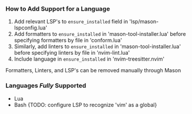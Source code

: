 ### How to Add Support for a Language

1. Add relevant LSP's to `ensure_installed` field in 'lsp/mason-lspconfig.lua'
2. Add formatters to `ensure_installed` in 'mason-tool-installer.lua' before specifying formatters by file in
   'conform.lua'
3. Similarly, add linters to `ensure_installed` in 'mason-tool-installer.lua' before specifying linters by
   file in 'nvim-lint.lua'
4. Include language in `ensure_installed` in 'nvim-treesitter.nvim'

Formatters, Linters, and LSP's can be removed manually through Mason

### Languages _Fully_ Supported
- Lua
- Bash {TODO: configure LSP to recognize 'vim' as a global}
